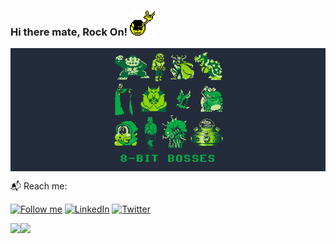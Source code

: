 ### Hi there mate, Rock On! <img src="https://github.com/prashastham/prashastham/blob/main/rock_on.gif" width="40">

<img align="center" src="https://github.com/prashastham/prashastham/blob/main/8-bit-boss.jpg"/>

📬 Reach me:

[<img src="https://img.shields.io/github/followers/prashastham?label=follow&style=social" height="22" title="Follow me" />](https://github.com/prashastham) 
[<img src="https://img.shields.io/badge/-LinkedIn-darkblue?style=flat-square&logo=Linkedin&logoColor=white&link=https://www.linkedin.com/in/prashastha-mudannayake/" height="22" title="LinkedIn" />](https://www.linkedin.com/in/prashastha-mudannayake/) 
[<img src="https://img.shields.io/badge/-Twitter-blue?style=flat-square&logo=Twitter&logoColor=white&link=https://twitter.com/Prashastha4Real" height="22" title="Twitter" />](https://twitter.com/Prashastha4Real)

<p align="center">
  <a href="https://github.com/prashastham/github-readme-stats">
    <img
      align="left"
      src="https://github-readme-stats.vercel.app/api/top-langs/?username=prashastham&exclude_repo=cravingslk-cms-joomla&langs_count=6&layout=compact&theme=tokyonight"
    />
  </a>
  <a href="https://github.com/prashastham/github-readme-stats">
    <img
      align="left"
      height="165"
      src="https://github-readme-stats.vercel.app/api?username=prashastham&count_private=true&show_icons=true&custom_title=Github%20Stats&theme=tokyonight"
    />
  </a>
</p>

<!--
**prashastham/prashastham** is a ✨ _special_ ✨ repository because its `README.md` (this file) appears on your GitHub profile.

Here are some ideas to get you started:

- 🔭 I’m currently working on ...
- 🌱 I’m currently learning ...
- 👯 I’m looking to collaborate on ...
- 🤔 I’m looking for help with ...
- 💬 Ask me about ...
- 📫 How to reach me: ...
- 😄 Pronouns: ...
- ⚡ Fun fact: ...
-->
